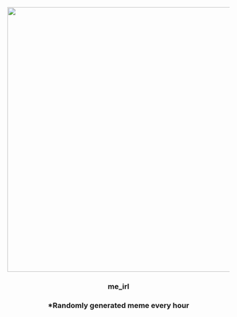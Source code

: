<p align="center">
        <img src="https://i.redd.it/zmrynej01ct91.png" width="600" height="600">
        </p>
        <h3 align="center">me_irl</h3>
        <h3 align="center">*Randomly generated meme every hour</h3>
    
